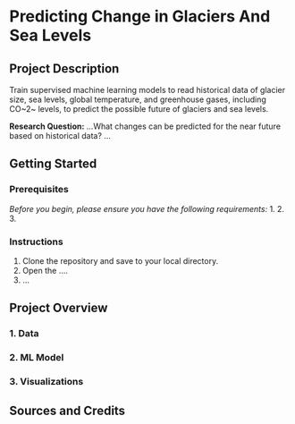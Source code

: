 # Predicting Change in Glaciers And Sea Levels

## Project Description

Train supervised machine learning models to read historical data of glacier size, sea levels, global temperature, and greenhouse gases, including CO~2~ levels, to predict the possible future of glaciers and sea levels.

**Research Question:**
...What changes can be predicted for the near future based on historical data?
...

## Getting Started
### Prerequisites

*Before you begin, please ensure you have the following requirements:*
1.
2.
3.

### Instructions
1. Clone the repository and save to your local directory.
2. Open the ....
3. ...

## Project Overview

### 1. Data

### 2. ML Model

### 3. Visualizations

## Sources and Credits
